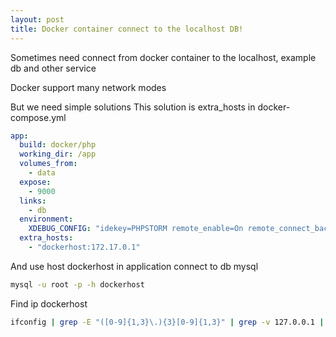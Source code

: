 ```yaml
---
layout: post
title: Docker container connect to the localhost DB!
---
```


Sometimes need connect from docker container to the localhost, example db and other service

Docker support many network modes

But we need simple solutions
This solution is extra_hosts in docker-compose.yml

```yaml
app:
  build: docker/php
  working_dir: /app
  volumes_from:
    - data
  expose:
    - 9000
  links:
    - db
  environment:
    XDEBUG_CONFIG: "idekey=PHPSTORM remote_enable=On remote_connect_back=On"
  extra_hosts:
    - "dockerhost:172.17.0.1"
```

And use host dockerhost in application connect to db mysql
```bash
mysql -u root -p -h dockerhost
``` 

Find ip dockerhost
```bash
ifconfig | grep -E "([0-9]{1,3}\.){3}[0-9]{1,3}" | grep -v 127.0.0.1 | awk '{ print $2 }' | cut -f2 -d: | head -n1
```

